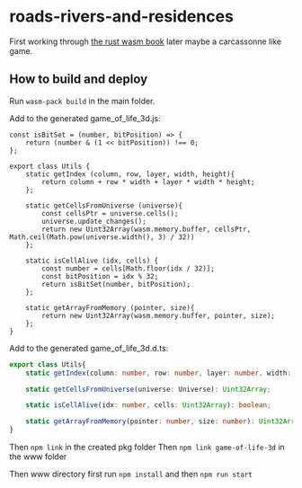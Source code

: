 # roads-rivers-and-residences
First working through [the rust wasm book](https://rustwasm.github.io/book/) later maybe a carcassonne like game.

## How to build and deploy

Run `wasm-pack build` in the main folder.

Add to the generated game_of_life_3d.js:
```ecmascript 6
const isBitSet = (number, bitPosition) => {
    return (number & (1 << bitPosition)) !== 0;
};

export class Utils {
    static getIndex (column, row, layer, width, height){
        return column + row * width + layer * width * height;
    };

    static getCellsFromUniverse (universe){
        const cellsPtr = universe.cells();
        universe.update_changes();
        return new Uint32Array(wasm.memory.buffer, cellsPtr, Math.ceil(Math.pow(universe.width(), 3) / 32))
    };

    static isCellAlive (idx, cells) {
        const number = cells[Math.floor(idx / 32)];
        const bitPosition = idx % 32;
        return isBitSet(number, bitPosition);
    };

    static getArrayFromMemory (pointer, size){
        return new Uint32Array(wasm.memory.buffer, pointer, size);
    };
}
```

Add to the generated game_of_life_3d.d.ts:
```typescript
export class Utils{
    static getIndex(column: number, row: number, layer: number, width: number, height: number): number;

    static getCellsFromUniverse(universe: Universe): Uint32Array;

    static isCellAlive(idx: number, cells: Uint32Array): boolean;

    static getArrayFromMemory(pointer: number, size: number): Uint32Array;
}
```

Then `npm link` in the created pkg folder
Then `npm link game-of-life-3d` in the www folder

Then www directory first run `npm install` and then `npm run start`
